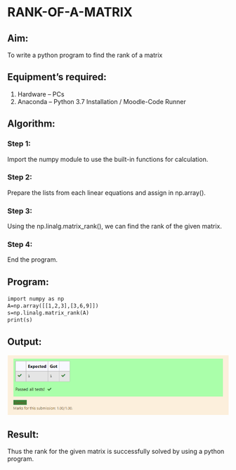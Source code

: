# RANK-OF-A-MATRIX
## Aim:
To write a python program to find the rank of a matrix
## Equipment’s required:
1. 	Hardware – PCs
2. 	Anaconda – Python 3.7 Installation / Moodle-Code Runner
## Algorithm:
### Step 1:
Import the numpy module to use the built-in functions for calculation.
### Step 2:
Prepare the lists from each linear equations and assign in np.array(). 
### Step 3: 
Using the np.linalg.matrix_rank(), we can find the rank of the given matrix.
### Step 4: 
End the program.
## Program:
```
import numpy as np
A=np.array([[1,2,3],[3,6,9]])
s=np.linalg.matrix_rank(A)
print(s)
```
## Output:
![git logo](output.png)
## Result:
Thus the rank for the given matrix is successfully solved by  using a python program.

